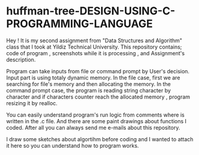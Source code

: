 # huffman-tree-DESIGN-USING-C-PROGRAMMING-LANGUAGE
Hey ! It is my second assignment from "Data Structures and Algorithm" class that I took at Yildiz Technical University. This repository contains; code of program , screenshots while it is processing , and Assignment's description.

Program can take inputs from file or command prompt by User's decision. Input part is using totaly dynamic memory. In the file case, first we are searching for file's memory and then allocating the memory. In the command prompt case, the program is reading string character by character and if characters counter reach the allocated memory , program resizing it by realloc.

You can easily understand program's run logic from comments where is written in the .c file. And there are some paint drawings about functions I coded. After all you can always send me e-mails about this repository.

I draw some sketches about algortihm before coding and I wanted to attach it here so you can understand how to program works.


